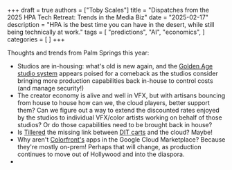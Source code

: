 +++
draft = true
authors = ["Toby Scales"]
title = "Dispatches from the 2025 HPA Tech Retreat: Trends in the Media Biz"
date = "2025-02-17"
description = "HPA is the best time you can have in the desert, while still being technically at work."
tags = [
    "predictions",
    "AI",
    "economics",
]
categories = [
]
+++

Thoughts and trends from Palm Springs this year:
 * Studios are in-housing: what's old is new again, and the [Golden Age studio system](https://en.wikipedia.org/wiki/Studio_system) appears poised for a comeback as the studios consider bringing more production capabilities back in-house to control costs (and manage security!)
 * The creator economy is alive and well in VFX, but with artisans bouncing from house to house how can we, the cloud players, better support them? Can we figure out a way to extend the discounted rates enjoyed by the studios to individual VFX/color artists working on behalf of those studios? Or do those capabilities need to be brought back in house?
 * Is [Tillered](https://www.tillered.com/) the missing link between [DIT carts](https://blog.frame.io/2023/10/30/history-of-digital-imaging-technician-and-dit-cart/) and the cloud? Maybe!
 *  Why aren't [Colorfront's](https://colorfront.com/SOFTWARE) apps in the Google Cloud Marketplace? Because they're mostly on-prem! Perhaps that will change, as production continues to move out of Hollywood and into the diaspora.
 *  
